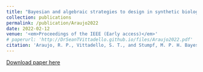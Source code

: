 ```yaml
---
title: "Bayesian and algebraic strategies to design in synthetic biology"
collection: publications
permalink: /publication/Araujo2022
date: 2022-02-12
venue: '<em>Proceedings of the IEEE (Early access)</em>'
# paperurl: 'http://DrSeanTVittadello.github.io/files/Araujo2022.pdf'
citation: 'Araujo, R. P., Vittadello, S. T., and Stumpf, M. P. H. Bayesian and algebraic strategies to design in synthetic biology. <em>doi: 10.1109/JPROC.2021.3129527</em>, 2022.'
---
```

[Download paper here](http://DrSeanTVittadello.github.io/files/Araujo2022.pdf)
